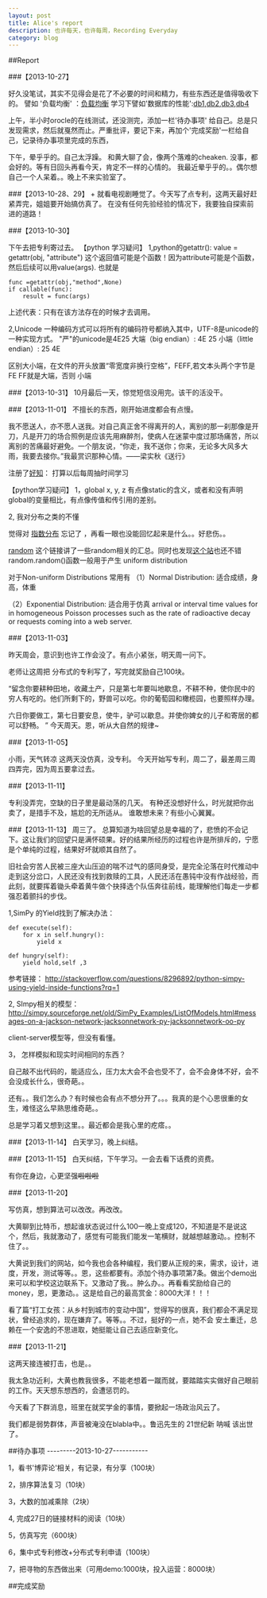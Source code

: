 ```yaml
---
layout: post
title: Alice's report
description: 也许每天，也许每周，Recording Everyday
category: blog
---
```


##Report

###【2013-10-27】

好久没笔试，其实不见得会是花了不必要的时间和精力，有些东西还是值得吸收下的。
譬如 '负载均衡' ：[负载均衡][]
学习下譬如'数据库的性能':[db1][],[db2][],[db3][],[db4][]

上午，半小时orocle的在线测试，还没测完，添加一栏'待办事项' 给自己。总是只发现需求，然后就戛然而止。严重批评，要记下来，再加个'完成奖励'一栏给自己，记录待办事项里完成的东西，

下午，晕乎乎的。自己太浮躁。
和黄大聊了会，像两个落难的cheaken.
没事，都会好的。等有日回头再看今天，肯定不一样的心情的。
我最近晕乎乎的。。偶尔想自己一个人呆着。。晚上不来实验室了。

###【2013-10-28、29】
+
就看电视剧睡觉了。今天写了点专利，这两天最好赶紧弄完，姐姐要开始搞仿真了。
在没有任何先验经验的情况下，我要独自探索前进的道路！

###【2013-10-30】

下午去把专利寄过去。
【python 学习疑问】
1,python的getattr(): 
value = getattr(obj, "attribute") 这个返回值可能是个函数！因为attribute可能是个函数，然后后续可以用value(args).
也就是

	func =getattr(obj,"method",None)
	if callable(func):
		result = func(args)

上述代表：只有在该方法存在的时候才去调用。

2,Unicode 一种编码方式可以将所有的编码符号都纳入其中，UTF-8是unicode的一种实现方式。
"严"的unicode是4E25
大端（big endian）: 4E  25
小端（little endian）: 25  4E

区别大小端，在文件的开头放置“零宽度非换行空格”，FEFF,若文本头两个字节是 FE FF就是大端，否则 小端

###【2013-10-31】
10月最后一天，惊觉短信没用完。该干的活没干。


###【2013-11-01】
不擅长的东西，刚开始进度都会有点慢。

我不愿送人，亦不愿人送我。对自己真正舍不得离开的人，离别的那一刹那像是开刀，凡是开刀的场合照例是应该先用麻醉剂，使病人在迷蒙中度过那场痛苦，所以离别的苦痛最好避免。一个朋友说，“你走，我不送你；你来，无论多大风多大雨，我要去接你。”我最赏识那种心情。——梁实秋《送行》

注册了[好知][]：
打算以后每周抽时间学习


【python学习疑问】
1，global x, y, z
有点像static的含义，或者和没有声明global的变量相比，有点像传值和传引用的差别。

2, 我对分布之类的不懂

觉得对 [指数分布][] 忘记了 ，再看一眼也没能回忆起来是什么。。好悲伤。。

[random][] 这个链接讲了一些random相关的汇总。同时也发现[这个站][]也还不错
random.random()函数一般用于产生 uniform distribution


对于Non-uniform Distributions 常用有
（1）Normal Distribution: 适合成绩，身高，体重

（2）Exponential Distribution: 适合用于仿真 arrival or interval time values for in homogeneous Poisson
processes such as the rate of radioactive decay or requests coming into a web server.

###【2013-11-03】

昨天周会，意识到也许工作会没了。有点小紧张，明天周一问下。

老师让这周把 分布式的专利写了，写完就奖励自己100块。




“留念你要耕种田地，收藏土产，只是第七年要叫地歇息，不耕不种，使你民中的穷人有吃的。他们所剩下的，野兽可以吃。你的葡萄园和橄榄园，也要照样办理。

六日你要做工，第七日要安息，使牛，驴可以歇息。并使你婢女的儿子和寄居的都可以舒畅。
”
今天周天。恩，听从大自然的规律~

###【2013-11-05】

小雨，天气转凉
这两天没仿真，没专利。
今天开始写专利，周二了，最差周三周四弄完，因为周五要拿过去。


###【2013-11-11】

专利没弄完，空缺的日子里是最动荡的几天。
有种还没想好什么，时光就把你出卖了，是措手不及，尴尬的无所适从。
谁敢想未来？有些小心翼翼。



###【2013-11-13】
周三了。
总算知道为啥回望总是幸福的了，悲愤的不会记下。这让我们的回望只是满怀硕果。好的结果所经历的过程也许是所排斥的，宁愿是个单纯的过程，结果好坏就顺其自然了。

旧社会穷苦人民被三座大山压迫的喘不过气的感同身受，是完全沦落在时代推动中走到这分岔口，人民还没有找到救赎的工具，人民还活在愚钝中没有作战经验，而此刻，就要挥着锄头牵着黄牛做个抉择选个队伍奔往前线，能理解他们每走一步都强忍着颤抖的步伐。


1,SimPy 的Yield找到了解决办法：

	def execute(self):
		for x in self.hungry():
			yield x

	def hungry(self):
		yield hold,self ,3

参考链接： 
http://stackoverflow.com/questions/8296892/python-simpy-using-yield-inside-functions?rq=1


2, SImpy相关的模型：
http://simpy.sourceforge.net/old/SimPy_Examples/ListOfModels.html#messages-on-a-jackson-network-jacksonnetwork-py-jacksonnetwork-oo-py

client-server模型等，但没有看懂。

3， 怎样模拟和现实时间相同的东西？


自己敲不出代码的，能适应么，压力太大会不会也受不了，会不会身体不好，会不会没成长什么，很奇葩。。

还有。。我们怎么办？有时候也会有点不想分开了。。。我真的是个心思很重的女生，难怪这么早熟思维奇葩。。

总是学习着又想到这里。。最近都会是我心里的疙瘩。。



###【2013-11-14】
白天学习，晚上纠结。

###【2013-11-15】
白天纠结，下午学习。一会去看下话费的资费。

有你在身边，心更坚强~~啦啦啦~~


###【2013-11-20】

写仿真，想到算法可以改改。再改改。

大黄聊到比特币，想起谁状态说过什么100一晚上变成120，不知道是不是说这个，然后，我就激动了，感觉有可能我们能发一笔横财，就越想越激动。。控制不住了。。

大黄说到我们的网站，如今我也会各种编程，我们要从正规的来，需求，设计，进度，开发，测试等等。。恩，这些都要有。添加个待办事项第7条。做出个demo出来可以和学校这边联系下。又激动了我。。肿么办。。再看看奖励给自己的money，恩，更激动。。这是给自己的最高赏金：8000大洋！！！


看了篇“打工女孩：从乡村到城市的变动中国”，觉得写的很真，我们都会不满足现状，曾经追求的，现在嫌弃了。等等。。不过，挺好的一点，她不会 安土重迁，总赖在一个安逸的不思进取，她挺能让自己去适应新变化。


###【2013-11-21】

这两天接连被打击，也是。。

我太急功近利，大黄也教我很多，不能老想着一蹴而就，要踏踏实实做好自己眼前的工作。天天想东想西的，会遭惩罚的。

今天看了下群消息，班里在就奖学金的事情，要掀起一场政治风云了。

我们都是弱势群体，声音被淹没在blabla中。。鲁迅先生的 21世纪新 呐喊 该出世了。





##待办事项
---------2013-10-27-----------

1，看书'博弈论'相关，有记录，有分享（100块）

2，排序算法复习（10块）

3，大数的加减乘除（2块）

4, 完成27日的链接材料的阅读（10块）

5，仿真写完（600块）

6，集中式专利修改+分布式专利申请（100块）

7，把寻物的东西做出来（可用demo:1000块，投入运营：8000块）

##完成奖励

[负载均衡]:http://hi.baidu.com/aking_roc/item/3f62cb0f57b49736a3332a9e
[db1]: http://blog.csdn.net/chyliu/article/details/1870553
[db2]: http://database.51cto.com/art/200708/53458.htm
[db3]: http://blog.sina.com.cn/s/blog_5ec651430101ag8x.html
[db4]: http://www.cnblogs.com/wlb/archive/2010/03/14/1685361.html
[random]: http://pymotw.com/2/random/
[好知]: http://www.howzhi.com/me/
[这个站]: http://doughellmann.com/
[指数分布]: http://zh.wikipedia.org/wiki/%E6%8C%87%E6%95%B0%E5%88%86%E5%B8%83

